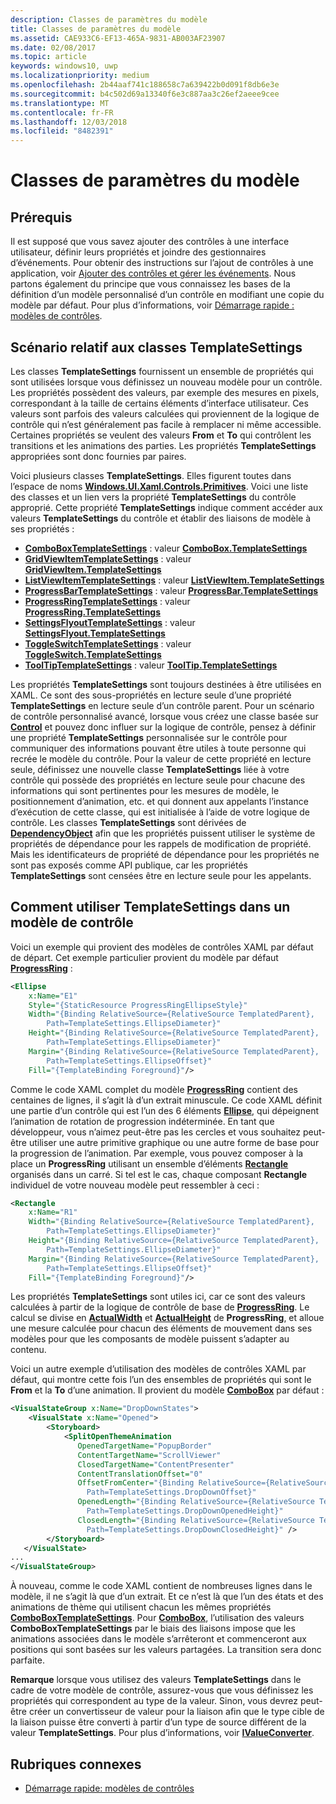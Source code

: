 ```yaml
---
description: Classes de paramètres du modèle
title: Classes de paramètres du modèle
ms.assetid: CAE933C6-EF13-465A-9831-AB003AF23907
ms.date: 02/08/2017
ms.topic: article
keywords: windows10, uwp
ms.localizationpriority: medium
ms.openlocfilehash: 2b44aaf741c188658c7a639422b0d091f8db6e3e
ms.sourcegitcommit: b4c502d69a13340f6e3c887aa3c26ef2aeee9cee
ms.translationtype: MT
ms.contentlocale: fr-FR
ms.lasthandoff: 12/03/2018
ms.locfileid: "8482391"
---
```

# <a name="template-settings-classes"></a>Classes de paramètres du modèle


## <a name="prerequisites"></a>Prérequis

Il est supposé que vous savez ajouter des contrôles à une interface utilisateur, définir leurs propriétés et joindre des gestionnaires d’événements. Pour obtenir des instructions sur l’ajout de contrôles à une application, voir [Ajouter des contrôles et gérer les événements](https://msdn.microsoft.com/library/windows/apps/mt228345). Nous partons également du principe que vous connaissez les bases de la définition d’un modèle personnalisé d’un contrôle en modifiant une copie du modèle par défaut. Pour plus d’informations, voir [Démarrage rapide : modèles de contrôles](https://msdn.microsoft.com/library/windows/apps/xaml/hh465374).

## <a name="the-scenario-for-templatesettings-classes"></a>Scénario relatif aux classes **TemplateSettings**

Les classes **TemplateSettings** fournissent un ensemble de propriétés qui sont utilisées lorsque vous définissez un nouveau modèle pour un contrôle. Les propriétés possèdent des valeurs, par exemple des mesures en pixels, correspondant à la taille de certains éléments d’interface utilisateur. Ces valeurs sont parfois des valeurs calculées qui proviennent de la logique de contrôle qui n’est généralement pas facile à remplacer ni même accessible. Certaines propriétés se veulent des valeurs **From** et **To** qui contrôlent les transitions et les animations des parties. Les propriétés **TemplateSettings** appropriées sont donc fournies par paires.

Voici plusieurs classes **TemplateSettings**. Elles figurent toutes dans l’espace de noms [**Windows.UI.Xaml.Controls.Primitives**](https://msdn.microsoft.com/library/windows/apps/br209818). Voici une liste des classes et un lien vers la propriété **TemplateSettings** du contrôle approprié. Cette propriété **TemplateSettings** indique comment accéder aux valeurs **TemplateSettings** du contrôle et établir des liaisons de modèle à ses propriétés :

-   [**ComboBoxTemplateSettings**](https://msdn.microsoft.com/library/windows/apps/br227752) : valeur [**ComboBox.TemplateSettings**](https://msdn.microsoft.com/library/windows/apps/br209364)
-   [**GridViewItemTemplateSettings**](https://msdn.microsoft.com/library/windows/apps/hh738499) : valeur [**GridViewItem.TemplateSettings**](https://msdn.microsoft.com/library/windows/apps/hh738503)
-   [**ListViewItemTemplateSettings**](https://msdn.microsoft.com/library/windows/apps/hh701948) : valeur [**ListViewItem.TemplateSettings**](https://msdn.microsoft.com/library/windows/apps/br242923)
-   [**ProgressBarTemplateSettings**](https://msdn.microsoft.com/library/windows/apps/br227856) : valeur [**ProgressBar.TemplateSettings**](https://msdn.microsoft.com/library/windows/apps/br227537)
-   [**ProgressRingTemplateSettings**](https://msdn.microsoft.com/library/windows/apps/hh702248) : valeur [**ProgressRing.TemplateSettings**](https://msdn.microsoft.com/library/windows/apps/hh702581)
-   [**SettingsFlyoutTemplateSettings**](https://msdn.microsoft.com/library/windows/apps/dn298721) : valeur [**SettingsFlyout.TemplateSettings**](https://msdn.microsoft.com/library/windows/apps/dn252826)
-   [**ToggleSwitchTemplateSettings**](https://msdn.microsoft.com/library/windows/apps/br209804) : valeur [**ToggleSwitch.TemplateSettings**](https://msdn.microsoft.com/library/windows/apps/br209731)
-   [**ToolTipTemplateSettings**](https://msdn.microsoft.com/library/windows/apps/br209813) : valeur [**ToolTip.TemplateSettings**](https://msdn.microsoft.com/library/windows/apps/br227629)

Les propriétés **TemplateSettings** sont toujours destinées à être utilisées en XAML. Ce sont des sous-propriétés en lecture seule d’une propriété **TemplateSettings** en lecture seule d’un contrôle parent. Pour un scénario de contrôle personnalisé avancé, lorsque vous créez une classe basée sur [**Control**](https://msdn.microsoft.com/library/windows/apps/br209390) et pouvez donc influer sur la logique de contrôle, pensez à définir une propriété **TemplateSettings** personnalisée sur le contrôle pour communiquer des informations pouvant être utiles à toute personne qui recrée le modèle du contrôle. Pour la valeur de cette propriété en lecture seule, définissez une nouvelle classe **TemplateSettings** liée à votre contrôle qui possède des propriétés en lecture seule pour chacune des informations qui sont pertinentes pour les mesures de modèle, le positionnement d’animation, etc. et qui donnent aux appelants l’instance d’exécution de cette classe, qui est initialisée à l’aide de votre logique de contrôle. Les classes **TemplateSettings** sont dérivées de [**DependencyObject**](https://msdn.microsoft.com/library/windows/apps/br242356) afin que les propriétés puissent utiliser le système de propriétés de dépendance pour les rappels de modification de propriété. Mais les identificateurs de propriété de dépendance pour les propriétés ne sont pas exposés comme API publique, car les propriétés **TemplateSettings** sont censées être en lecture seule pour les appelants.

## <a name="how-to-use-templatesettings-in-a-control-template"></a>Comment utiliser **TemplateSettings** dans un modèle de contrôle

Voici un exemple qui provient des modèles de contrôles XAML par défaut de départ. Cet exemple particulier provient du modèle par défaut [**ProgressRing**](https://msdn.microsoft.com/library/windows/apps/br227538) :

```xml
<Ellipse
    x:Name="E1"
    Style="{StaticResource ProgressRingEllipseStyle}"
    Width="{Binding RelativeSource={RelativeSource TemplatedParent}, 
        Path=TemplateSettings.EllipseDiameter}"
    Height="{Binding RelativeSource={RelativeSource TemplatedParent}, 
        Path=TemplateSettings.EllipseDiameter}"
    Margin="{Binding RelativeSource={RelativeSource TemplatedParent}, 
        Path=TemplateSettings.EllipseOffset}"
    Fill="{TemplateBinding Foreground}"/>
```

Comme le code XAML complet du modèle [**ProgressRing**](https://msdn.microsoft.com/library/windows/apps/br227538) contient des centaines de lignes, il s’agit là d’un extrait minuscule. Ce code XAML définit une partie d’un contrôle qui est l’un des 6 éléments [**Ellipse**](/uwp/api/Windows.UI.Xaml.Shapes.Ellipse), qui dépeignent l’animation de rotation de progression indéterminée. En tant que développeur, vous n’aimez peut-être pas les cercles et vous souhaitez peut-être utiliser une autre primitive graphique ou une autre forme de base pour la progression de l’animation. Par exemple, vous pouvez composer à la place un **ProgressRing** utilisant un ensemble d’éléments [**Rectangle**](/uwp/api/Windows.UI.Xaml.Shapes.Rectangle) organisés dans un carré. Si tel est le cas, chaque composant **Rectangle** individuel de votre nouveau modèle peut ressembler à ceci :

```xml
<Rectangle
    x:Name="R1"
    Width="{Binding RelativeSource={RelativeSource TemplatedParent}, 
        Path=TemplateSettings.EllipseDiameter}"
    Height="{Binding RelativeSource={RelativeSource TemplatedParent}, 
        Path=TemplateSettings.EllipseDiameter}"
    Margin="{Binding RelativeSource={RelativeSource TemplatedParent}, 
        Path=TemplateSettings.EllipseOffset}"
    Fill="{TemplateBinding Foreground}"/>
```

Les propriétés **TemplateSettings** sont utiles ici, car ce sont des valeurs calculées à partir de la logique de contrôle de base de [**ProgressRing**](https://msdn.microsoft.com/library/windows/apps/br227538). Le calcul se divise en [**ActualWidth**](https://msdn.microsoft.com/library/windows/apps/br208709) et [**ActualHeight**](https://msdn.microsoft.com/library/windows/apps/br208707) de **ProgressRing**, et alloue une mesure calculée pour chacun des éléments de mouvement dans ses modèles pour que les composants de modèle puissent s’adapter au contenu.

Voici un autre exemple d’utilisation des modèles de contrôles XAML par défaut, qui montre cette fois l’un des ensembles de propriétés qui sont le **From** et la **To** d’une animation. Il provient du modèle [**ComboBox**](https://msdn.microsoft.com/library/windows/apps/br209348) par défaut :

```xml
<VisualStateGroup x:Name="DropDownStates">
    <VisualState x:Name="Opened">
        <Storyboard>
            <SplitOpenThemeAnimation
               OpenedTargetName="PopupBorder"
               ContentTargetName="ScrollViewer"
               ClosedTargetName="ContentPresenter"
               ContentTranslationOffset="0"
               OffsetFromCenter="{Binding RelativeSource={RelativeSource TemplatedParent}, 
                 Path=TemplateSettings.DropDownOffset}"
               OpenedLength="{Binding RelativeSource={RelativeSource TemplatedParent}, 
                 Path=TemplateSettings.DropDownOpenedHeight}"
               ClosedLength="{Binding RelativeSource={RelativeSource TemplatedParent},
                 Path=TemplateSettings.DropDownClosedHeight}" />
        </Storyboard>
   </VisualState>
...
</VisualStateGroup>
```

À nouveau, comme le code XAML contient de nombreuses lignes dans le modèle, il ne s’agit là que d’un extrait. Et ce n’est là que l’un des états et des animations de thème qui utilisent chacun les mêmes propriétés [**ComboBoxTemplateSettings**](https://msdn.microsoft.com/library/windows/apps/br227752). Pour [**ComboBox**](https://msdn.microsoft.com/library/windows/apps/br209348), l’utilisation des valeurs **ComboBoxTemplateSettings** par le biais des liaisons impose que les animations associées dans le modèle s’arrêteront et commenceront aux positions qui sont basées sur les valeurs partagées. La transition sera donc parfaite.

**Remarque**  lorsque vous utilisez des valeurs **TemplateSettings** dans le cadre de votre modèle de contrôle, assurez-vous que vous définissez les propriétés qui correspondent au type de la valeur. Sinon, vous devrez peut-être créer un convertisseur de valeur pour la liaison afin que le type cible de la liaison puisse être converti à partir d’un type de source différent de la valeur **TemplateSettings**. Pour plus d’informations, voir [**IValueConverter**](https://msdn.microsoft.com/library/windows/apps/br209903).

## <a name="related-topics"></a>Rubriques connexes

* [Démarrage rapide: modèles de contrôles](https://msdn.microsoft.com/library/windows/apps/xaml/hh465374)

